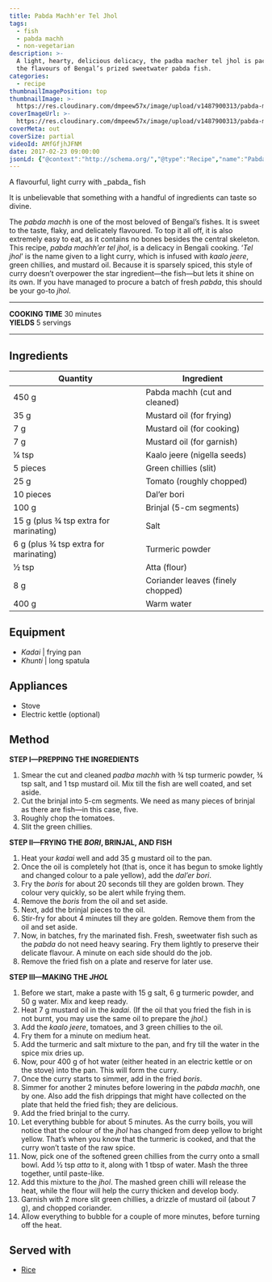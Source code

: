 ```yaml
---
title: Pabda Machh'er Tel Jhol
tags:
  - fish
  - pabda machh
  - non-vegetarian
description: >-
  A light, hearty, delicious delicacy, the padba macher tel jhol is packed with
  the flavours of Bengal’s prized sweetwater pabda fish.
categories:
  - recipe
thumbnailImagePosition: top
thumbnailImage: >-
  https://res.cloudinary.com/dmpeew57x/image/upload/v1487900313/pabda-mach-website-thumbnail_hwdrvo.jpg
coverImageUrl: >-
  https://res.cloudinary.com/dmpeew57x/image/upload/v1487900313/pabda-mach-website-thumbnail_hwdrvo.jpg
coverMeta: out
coverSize: partial
videoId: AMfGfjhJFNM
date: 2017-02-23 09:00:00
jsonLd: {"@context":"http://schema.org/","@type":"Recipe","name":"Pabda Machh'er Tel Jhol","author":"Bong Eats","image":"https://res.cloudinary.com/dmpeew57x/image/upload/v1487900313/pabda-mach-thumbnail-small_ddzr4v.jpg","description":"A light, hearty, delicious delicacy, the padba macher tel jhol is packed with the flavours of Bengal’s prized sweetwater pabda fish.","prepTime":"PT15M","totalTime":"PT30M","recipeYield":"5 servings","recipeIngredient":["450 g  Pabda machh (cut and cleaned)","35 g  Mustard oil (for frying)","7 g  Mustard oil (for cooking)","7 g  Mustard oil (for garnish)","¼ tsp  Kaalo jeere (nigella seeds)","5 pieces  Green chillies (slit)","25 g  Tomato (roughly chopped)","10 pieces  Dal’er bori","100 g  Brinjal (5-cm segments)","15 g (plus ¾ tsp extra for marinating)  Salt","6 g (plus ¾ tsp extra for marinating)  Turmeric powder","½ tsp  Atta (flour)","8 g  Coriander leaves (finely chopped)","400 g  Warm water"],"recipeInstructions":["1. Smear the cut and cleaned padba machh with ¾ tsp turmeric powder, ¾ tsp salt, and 1 tsp mustard oil. Mix till the fish are well coated, and set aside.","2. Cut the brinjal into 5-cm segments. We need as many pieces of brinjal as there are fish—in this case, five.","3. Roughly chop the tomatoes.","4. Slit the green chillies.","5. Heat your kadai well and add 35 g mustard oil to the pan.","6. Once the oil is completely hot (that is, once it has begun to smoke lightly and changed colour to a pale yellow), add the dal’er bori.","7. Fry the boris for about 20 seconds till they are golden brown. They colour very quickly, so be alert while frying them.","8. Remove the boris from the oil and set aside.","9. Next, add the brinjal pieces to the oil.","10. Stir-fry for about 4 minutes till they are golden. Remove them from the oil and set aside.","11. Now, in batches, fry the marinated fish. Fresh, sweetwater fish such as the pabda do not need heavy searing. Fry them lightly to preserve their delicate flavour. A minute on each side should do the job.","12. Remove the fried fish on a plate and reserve for later use.","13. Before we start, make a paste of with 15 g salt, 6 g turmeric powder, and 50 g water. Mix and keep ready.","14. Heat 7 g mustard oil in the kadai. (If the oil that you fried the fish in is not burnt, you may use the same oil to prepare the jhol.)","15. Add the kaalo jeere, tomatoes, and 3 green chillies to the oil.","16. Fry them for a minute on medium heat.","17. Add the turmeric and salt mixture to the pan, and fry till the water in the spice mix dries up.","18. Now, pour 400 g of hot water (either heated in an electric kettle or on the stove) into the pan. This will form the curry.","19. Once the curry starts to simmer, add in the fried boris.","20. Simmer for another 2 minutes before lowering in the pabda machh, one by one. Also add the fish drippings that might have collected on the plate that held the fried fish; they are delicious.","21. Add the fried brinjal to the curry.","22. Let everything bubble for about 5 minutes. As the curry boils, you will notice that the colour of the jhol has changed from deep yellow to bright yellow. That’s when you know that the turmeric is cooked, and that the curry won’t taste of the raw spice.","23. Now, pick one of the softened green chillies from the curry onto a small bowl. Add ½ tsp atta to it, along with 1 tbsp of water. Mash the three together, until paste-like.","24. Add this mixture to the jhol. The mashed green chilli will release the heat, while the flour will help the curry thicken and develop body.","25. Garnish with 2 more slit green chillies, a drizzle of mustard oil (about 7 g), and chopped coriander.","26. Allow everything to bubble for a couple of more minutes, before turning off the heat."]}
---
```





<p class="post-byline">A flavourful, light curry with _pabda_ fish</p>

<p class="post-intro">It is unbelievable that something with a handful of ingredients can taste so divine.</p>

<!-- more -->
<span class="dropcap">T</span>he _pabda machh_ is one of the most beloved of Bengal’s fishes. It is sweet to the taste, flaky, and delicately flavoured. To top it all off, it is also extremely easy to eat, as it contains no bones besides the central skeleton. This recipe, _pabda machh’er tel jhol_, is a delicacy in Bengali cooking. ‘_Tel jhol_’ is the name given to a light curry, which is infused with _kaalo jeere_, green chillies, and mustard oil. Because it is sparsely spiced, this style of curry doesn’t overpower the star ingredient—the fish—but lets it shine on its own. If you have managed to procure a batch of fresh _pabda_, this should be your go-to _jhol_.
</p>

***

**COOKING TIME** 30 minutes   
**YIELDS** 5 servings

***
## Ingredients
|                               Quantity | Ingredient                        |
|----------------------------------------|-----------------------------------|
|                                  450 g | Pabda machh (cut and cleaned)     |
|                                   35 g | Mustard oil (for frying)          |
|                                    7 g | Mustard oil (for cooking)         |
|                                    7 g | Mustard oil (for garnish)         |
|                                ¼ tsp   | Kaalo jeere (nigella seeds)       |
|                               5 pieces | Green chillies (slit)             |
|                                   25 g | Tomato (roughly chopped)          |
|                              10 pieces | Dal’er bori                       |
|                                  100 g | Brinjal (5-cm segments)           |
| 15 g (plus ¾ tsp extra for marinating) | Salt                              |
|  6 g (plus ¾ tsp extra for marinating) | Turmeric powder                   |
|                                  ½ tsp | Atta (flour)                      |
|                                    8 g | Coriander leaves (finely chopped) |
|                                  400 g | Warm water                        |

## Equipment
- _Kadai_ | frying pan
- _Khunti_ | long spatula

## Appliances
- Stove
- Electric kettle (optional)

## Method
**STEP I—PREPPING THE INGREDIENTS**
1. Smear the cut and cleaned _padba machh_ with ¾ tsp turmeric powder, ¾ tsp salt, and 1 tsp mustard oil. Mix till the fish are well coated, and set aside.
2. Cut the brinjal into 5-cm segments. We need as many pieces of brinjal as there are fish—in this case, five.
3. Roughly chop the tomatoes.
4. Slit the green chillies.

**STEP II—FRYING THE _BORI_, BRINJAL, AND FISH**
1. Heat your _kadai_ well and add 35 g mustard oil to the pan.
2. Once the oil is completely hot (that is, once it has begun to smoke lightly and changed colour to a pale yellow), add the _dal’er bori_.
3. Fry the _boris_ for about 20 seconds till they are golden brown. They colour very quickly, so be alert while frying them.
4. Remove the _boris_ from the oil and set aside.
5. Next, add the brinjal pieces to the oil.
6. Stir-fry for about 4 minutes till they are golden. Remove them from the oil and set aside.
7. Now, in batches, fry the marinated fish. Fresh, sweetwater fish such as the _pabda_ do not need heavy searing. Fry them lightly to preserve their delicate flavour. A minute on each side should do the job.
8. Remove the fried fish on a plate and reserve for later use.

**STEP III—MAKING THE _JHOL_**
1. Before we start, make a paste with 15 g salt, 6 g turmeric powder, and 50 g water. Mix and keep ready.
2. Heat 7 g mustard oil in the _kadai_. (If the oil that you fried the fish in is not burnt, you may use the same oil to prepare the _jhol_.)
3. Add the _kaalo jeere_, tomatoes, and 3 green chillies to the oil.
4. Fry them for a minute on medium heat.
5. Add the turmeric and salt mixture to the pan, and fry till the water in the spice mix dries up.
6. Now, pour 400 g of hot water (either heated in an electric kettle or on the stove) into the pan. This will form the curry.
7. Once the curry starts to simmer, add in the fried _boris_.
8. Simmer for another 2 minutes before lowering in the _pabda machh_, one by one. Also add the fish drippings that might have collected on the plate that held the fried fish; they are delicious.
9. Add the fried brinjal to the curry.
10. Let everything bubble for about 5 minutes. As the curry boils, you will notice that the colour of the _jhol_ has changed from deep yellow to bright yellow. That’s when you know that the turmeric is cooked, and that the curry won’t taste of the raw spice.
11. Now, pick one of the softened green chillies from the curry onto a small bowl. Add ½ tsp _atta_ to it, along with 1 tbsp of water. Mash the three together, until paste-like.
12. Add this mixture to the _jhol_. The mashed green chilli will release the heat, while the flour will help the curry thicken and develop body.
13. Garnish with 2 more slit green chillies, a drizzle of mustard oil (about 7 g), and chopped coriander.
14. Allow everything to bubble for a couple of more minutes, before turning off the heat.

## Served with
- [Rice](/how-to/cook-the-perfect-rice/)
